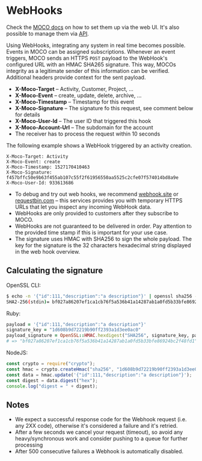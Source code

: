 # WebHooks

Check the [MOCO docs](https://www.mocoapp.com/integrationen/35-moco-webhooks) on how to set them up via the web UI. It's also possible to manage them via [API](sections/web_hooks).

Using WebHooks, integrating any system in real time becomes possible. Events in MOCO can be assigned subscriptions.
Whenever an event triggers, MOCO sends an HTTPS `POST` payload to the WebHook's configured URL with an HMAC SHA265 signature.
This way, MOCOs integrity as a legitimate sender of this information can be verified. Additional headers provide context
for the sent payload.

- **X-Moco-Target** – Activity, Customer, Project, ...
- **X-Moco-Event** – create, update, delete, archive, ...
- **X-Moco-Timestamp** – Timestamp for this event
- **X-Moco-Signature** – The signature fo this request, see comment below for details
- **X-Moco-User-Id** – The user ID that triggered this hook
- **X-Moco-Account-Url** – The subdomain for the account
- The receiver has to process the request within 10 seconds

The following example shows a WebHook triggered by an activity creation.

```
X-Moco-Target: Activity
X-Moco-Event: create
X-Moco-Timestamp: 1527170410463
X-Moco-Signature: f457bffc50e9b63f455ab107c55f2f61956550aa5525c2cfe07f574014bd8a9e
X-Moco-User-Id: 933613686
```

- To debug and try out web hooks, we recommend [webhook.site](https://webhook.site) or [requestbin.com](https://requestbin.com/) – this services provides you with temporary
  HTTPS URLs that let you inspect any incoming WebHook data.
- WebHooks are only provided to customers after they subscribe to MOCO.
- WebHooks are not guaranteed to be delivered in order. Pay attention to the provided time stamp if this is important
  for your use case.
- The signature uses HMAC with SHA256 to sign the whole payload. The key for the signature is the 32 characters
  hexadecimal string displayed in the web hook overview.

## Calculating the signature

OpenSSL CLI:

```bash
$ echo -n '{"id":111,"description":"a description"}' | openssl sha256 -hmac "1d608b9d72219b90ff2393a1d3ee0ac0"
SHA2-256(stdin)= bf027a86207ef1ca1cb76f5a536b41a14287ab1a0fd5b33bfe86924bc2f48fd1
```

Ruby:

```ruby
payload = '{"id":111,"description":"a description"}' 
signature_key = "1d608b9d72219b90ff2393a1d3ee0ac0"
payload_signature = OpenSSL::HMAC.hexdigest("SHA256", signature_key, payload)
# => "bf027a86207ef1ca1cb76f5a536b41a14287ab1a0fd5b33bfe86924bc2f48fd1"
```

NodeJS:

```javascript
const crypto = require("crypto");
const hmac = crypto.createHmac("sha256", "1d608b9d72219b90ff2393a1d3ee0ac0");
const data = hmac.update('{"id":111,"description":"a description"}');
const digest = data.digest("hex");
console.log("digest = " + digest);
```

## Notes

- We expect a successful response code for the Webhook request (i.e. any 2XX code), otherwise it's considered a failure
  and it's retried.
- After a few seconds we cancel your request (timeout), so avoid any heavy/synchronous work and consider pushing to a queue for further processing
- After 500 consecutive failures a Webhook is automatically disabled.
